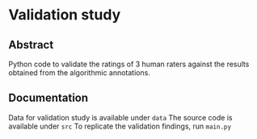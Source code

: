 # Validation study

## Abstract
Python code to validate the ratings of 3 human raters against the results obtained from the algorithmic annotations.

## Documentation
Data for validation study is available under `data`
The source code is available under `src`
To replicate the validation findings, run `main.py`